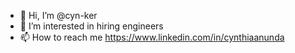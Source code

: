 - 👋 Hi, I’m @cyn-ker
- 👀 I’m interested in hiring engineers
- 📫 How to reach me https://www.linkedin.com/in/cynthiaanunda

<!---
cyn-ker/cyn-ker is a ✨ special ✨ repository because its `README.md` (this file) appears on your GitHub profile.
You can click the Preview link to take a look at your changes.
--->
